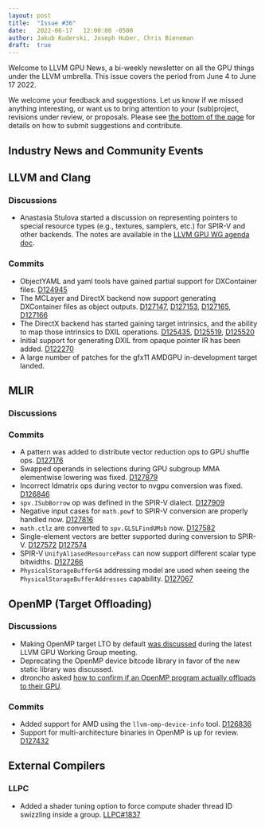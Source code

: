 ```yaml
---
layout: post
title:  "Issue #36"
date:   2022-06-17   12:00:00 -0500
author: Jakub Kuderski, Joseph Huber, Chris Bieneman
draft:  true
---
```


Welcome to LLVM GPU News, a bi-weekly newsletter on all the GPU things under the LLVM umbrella.
This issue covers the period from June 4 to June 17 2022.

We welcome your feedback and suggestions. Let us know if we missed anything interesting, or want us to bring attention to your (sub)project, revisions under review, or proposals. Please see [the bottom of the page](https://llvm-gpu-news.github.io/about/) for details on how to submit suggestions and contribute.


## Industry News and Community Events

##  LLVM and Clang

### Discussions

* Anastasia Stulova started a discussion on representing pointers to special resource types (e.g., textures, samplers, etc.) for SPIR-V and other backends. The notes are available in the [LLVM GPU WG agenda doc](https://docs.google.com/document/d/1m_oSe1HwtWdQ2JUmMRTAVHbUS7Dv4MRsqptiYcgK6iI/edit#heading=h.ergg566os635).

### Commits

* ObjectYAML and yaml tools have gained partial support for DXContainer files. [D124945](https://reviews.llvm.org/D124945)
* The MCLayer and DirectX backend now support generating DXContainer files as object outputs. [D127147](https://reviews.llvm.org/D127147), [D127153](https://reviews.llvm.org/D127153), [D127165](https://reviews.llvm.org/D127165), [D127166](https://reviews.llvm.org/D127166)
* The DirectX backend has started gaining target intrinsics, and the ability to map those intrinsics to DXIL operations. [D125435](https://reviews.llvm.org/D125435), [D125519](https://reviews.llvm.org/D125519), [D125520](https://reviews.llvm.org/D125520)
* Initial support for generating DXIL from opaque pointer IR has been added. [D122270](https://reviews.llvm.org/D122270)
* A large number of patches for the gfx11 AMDGPU in-development target landed.


## MLIR

### Discussions

### Commits

* A pattern was added to distribute vector reduction ops to GPU shuffle ops. [D127176](https://reviews.llvm.org/D127176)
* Swapped operands in selections during GPU subgroup MMA elementwise lowering was fixed. [D127879](https://reviews.llvm.org/D127879)
* Incorrect ldmatrix ops during vector to nvgpu conversion was fixed. [D126846](https://reviews.llvm.org/D126846)
* `spv.ISubBorrow` op was defined in the SPIR-V dialect. [D127909](https://reviews.llvm.org/D127909)
* Negative input cases for `math.powf` to SPIR-V conversion are properly handled now. [D127816](https://reviews.llvm.org/D127816)
* `math.ctlz` are converted to `spv.GLSLFindUMsb` now. [D127582](https://reviews.llvm.org/D127582)
* Single-element vectors are better supported during conversion to SPIR-V. [D127572](https://reviews.llvm.org/D127572) [D127574](https://reviews.llvm.org/D127574)
* SPIR-V `UnifyAliasedResourcePass` can now support different scalar type bitwidths. [D127266](https://reviews.llvm.org/D127266)
* `PhysicalStorageBuffer64` addressing model are used when seeing the `PhysicalStorageBufferAddresses` capability. [D127067](https://reviews.llvm.org/D127067)


## OpenMP (Target Offloading)

### Discussions

* Making OpenMP target LTO by default [was discussed](https://docs.google.com/document/d/1m_oSe1HwtWdQ2JUmMRTAVHbUS7Dv4MRsqptiYcgK6iI/edit#heading=h.ergg566os635) during the latest LLVM GPU Working Group meeting.
* Deprecating the OpenMP device bitcode library in favor of the new static library was discussed.
* dtroncho asked [how to confirm if an OpenMP program actually offloads to their GPU](https://discourse.llvm.org/t/not-sure-if-my-code-is-running-on-intel-xe-gpu/63282).

### Commits

* Added support for AMD using the `llvm-omp-device-info` tool. [D126836](https://reviews.llvm.org/D126836)
* Support for multi-architecture binaries in OpenMP is up for review. [D127432](https://reviews.llvm.org/D127432)

## External Compilers

### LLPC

* Added a shader tuning option to force compute shader thread ID swizzling inside a group. [LLPC#1837](https://github.com/GPUOpen-Drivers/llpc/pull/1837)
